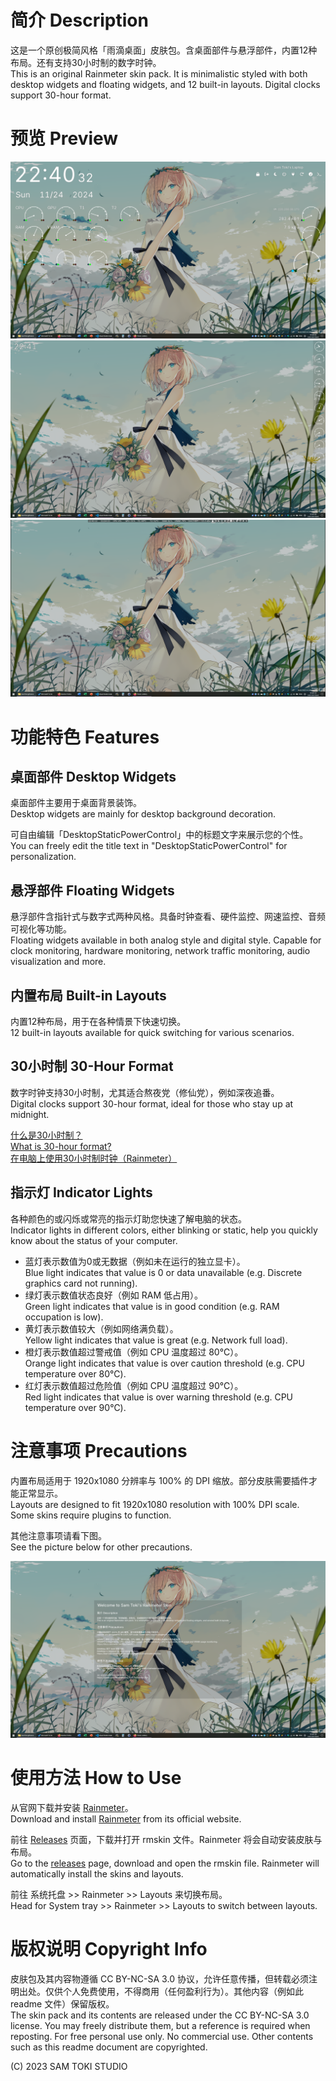 # 简介 Description

这是一个原创极简风格「雨滴桌面」皮肤包。含桌面部件与悬浮部件，内置12种布局。还有支持30小时制的数字时钟。<br>
This is an original Rainmeter skin pack. It is minimalistic styled with both desktop widgets and floating widgets, and 12 built-in layouts. Digital clocks support 30-hour format.

# 预览 Preview

![Preview 1](/PREVIEW/Desktop%20Layout.png)
![Preview 2](/PREVIEW/Float%20Analog%20Layout.png)
![Preview 3](/PREVIEW/Float%20Digital%20Layout.png)

# 功能特色 Features

## 桌面部件 Desktop Widgets

桌面部件主要用于桌面背景装饰。<br>
Desktop widgets are mainly for desktop background decoration.

可自由编辑「DesktopStaticPowerControl」中的标题文字来展示您的个性。<br>
You can freely edit the title text in "DesktopStaticPowerControl" for personalization.

## 悬浮部件 Floating Widgets

悬浮部件含指针式与数字式两种风格。具备时钟查看、硬件监控、网速监控、音频可视化等功能。<br>
Floating widgets available in both analog style and digital style. Capable for clock monitoring, hardware monitoring, network traffic monitoring, audio visualization and more.

## 内置布局 Built-in Layouts

内置12种布局，用于在各种情景下快速切换。<br>
12 built-in layouts available for quick switching for various scenarios.

## 30小时制 30-Hour Format

数字时钟支持30小时制，尤其适合熬夜党（修仙党），例如深夜追番。<br>
Digital clocks support 30-hour format, ideal for those who stay up at midnight.

[什么是30小时制？](https://zh.moegirl.org.cn/30%E5%B0%8F%E6%97%B6%E5%88%B6)<br>
[What is 30-hour format?](https://en.wikipedia.org/wiki/Date_and_time_notation_in_Japan)<br>
[在电脑上使用30小时制时钟（Rainmeter）](https://zhuanlan.zhihu.com/p/319783535)

## 指示灯 Indicator Lights

各种颜色的或闪烁或常亮的指示灯助您快速了解电脑的状态。<br>
Indicator lights in different colors, either blinking or static, help you quickly know about the status of your computer.

- 蓝灯表示数值为0或无数据（例如未在运行的独立显卡）。<br>Blue light indicates that value is 0 or data unavailable (e.g. Discrete graphics card not running).
- 绿灯表示数值状态良好（例如 RAM 低占用）。<br>Green light indicates that value is in good condition (e.g. RAM occupation is low).
- 黄灯表示数值较大（例如网络满负载）。<br>Yellow light indicates that value is great (e.g. Network full load).
- 橙灯表示数值超过警戒值（例如 CPU 温度超过 80℃）。<br>Orange light indicates that value is over caution threshold (e.g. CPU temperature over 80℃).
- 红灯表示数值超过危险值（例如 CPU 温度超过 90℃）。<br>Red light indicates that value is over warning threshold (e.g. CPU temperature over 90℃).

# 注意事项 Precautions

内置布局适用于 1920x1080 分辨率与 100% 的 DPI 缩放。部分皮肤需要插件才能正常显示。<br>
Layouts are designed to fit 1920x1080 resolution with 100% DPI scale. Some skins require plugins to function.

其他注意事项请看下图。<br>
See the picture below for other precautions.

![Precautions](/PREVIEW/Welcome%20Layout.png)

# 使用方法 How to Use

从官网下载并安装 [Rainmeter](https://www.rainmeter.net/)。<br>
Download and install [Rainmeter](https://www.rainmeter.net/) from its official website.

前往 [Releases](https://github.com/SamToki/Sam-Toki-Rainmeter-Skin/releases/latest) 页面，下载并打开 rmskin 文件。Rainmeter 将会自动安装皮肤与布局。<br>
Go to the [releases](https://github.com/SamToki/Sam-Toki-Rainmeter-Skin/releases/latest) page, download and open the rmskin file. Rainmeter will automatically install the skins and layouts.

前往 系统托盘 >> Rainmeter >> Layouts 来切换布局。<br>
Head for System tray >> Rainmeter >> Layouts to switch between layouts.

# 版权说明 Copyright Info

皮肤包及其内容物遵循 CC BY-NC-SA 3.0 协议，允许任意传播，但转载必须注明出处。仅供个人免费使用，不得商用（任何盈利行为）。其他内容（例如此 readme 文件）保留版权。<br>
The skin pack and its contents are released under the CC BY-NC-SA 3.0 license. You may freely distribute them, but a reference is required when reposting. For free personal use only. No commercial use. Other contents such as this readme document are copyrighted.

(C) 2023 SAM TOKI STUDIO

